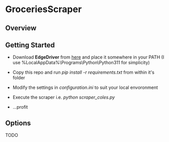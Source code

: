 # GroceriesScraper

## Overview



## Getting Started

* Download **EdgeDriver** from [here](https://developer.microsoft.com/en-us/microsoft-edge/tools/webdriver/) and place it somewhere in your PATH (I use %LocalAppData%\Programs\Python\Python311 for simplicity)

* Copy this repo and run *pip install -r requirements.txt* from within it's folder

* Modify the settings in *configuration.ini* to suit your local envoronment

* Execute the scraper i.e. *python scraper_coles.py*

* ...profit

## Options

TODO